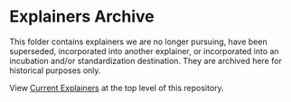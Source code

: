 # Explainers Archive

This folder contains explainers we are no longer pursuing, 
have been superseded, 
incorporated into another explainer, 
or incorporated into an incubation and/or standardization destination. 
They are archived here for historical purposes only.

View [Current Explainers](https://github.com/mozilla/explainers?tab=readme-ov-file#current-explainers) at the top level of this repository.
